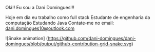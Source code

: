 Olá!! Eu sou a Dani Domingues!!! 

Hoje em dia eu trabalho como full stack
Estudante de engenharia da computação
Estudando Java
Contate-me no email: dani.domingues10@outlook.com

![Snake animation] (https://github.com/dani-domingues/dani-domingues/blob/output/github-contribution-grid-snake.svg)
